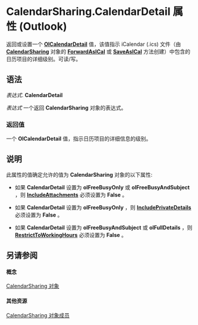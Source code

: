 
# CalendarSharing.CalendarDetail 属性 (Outlook)

返回或设置一个  **[OlCalendarDetail](7ad41002-490e-824c-ff63-83a164218839.md)** 值，该值指示 iCalendar (.ics) 文件（由 **[CalendarSharing](37a8a15e-51c2-b1a0-7db6-cf2a1f4e8405.md)** 对象的 **[ForwardAsICal](b796a573-784b-6725-535e-fd156a3f233c.md)** 或 **[SaveAsICal](2314f751-77c5-9b95-05fb-c3075f512508.md)** 方法创建）中包含的日历项目的详细级别。可读/写。


## 语法

 _表达式_. **CalendarDetail**

 _表达式_ 一个返回 **CalendarSharing** 对象的表达式。


### 返回值

一个 **OlCalendarDetail** 值，指示日历项目的详细信息的级别。


## 说明

此属性的值确定允许的值为 **CalendarSharing** 对象的以下属性:


- 如果  **CalendarDetail** 设置为 **olFreeBusyOnly** 或 **olFreeBusyAndSubject** ，则 **[IncludeAttachments](504bba9e-009f-986f-070e-ff73ce82ea03.md)** 必须设置为 **False** 。
    
- 如果  **CalendarDetail** 设置为 **olFreeBusyOnly** ，则 **[IncludePrivateDetails](a7c52e33-fe2a-b89a-9102-da2baf937e37.md)** 必须设置为 **False** 。
    
- 如果  **CalendarDetail** 设置为 **olFreeBusyAndSubject** 或 **olFullDetails** ，则 **[RestrictToWorkingHours](2d655c66-fd3e-0b82-41b2-798d408f6531.md)** 必须设置为 **False** 。
    

## 另请参阅


#### 概念


[CalendarSharing 对象](37a8a15e-51c2-b1a0-7db6-cf2a1f4e8405.md)
#### 其他资源


[CalendarSharing 对象成员](1b2b6233-9816-e3f2-5924-694ce30cc8ef.md)
